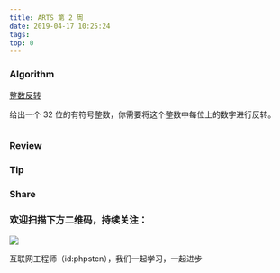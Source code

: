 ```yaml
---
title: ARTS 第 2 周
date: 2019-04-17 10:25:24
tags:
top: 0
---
```


### Algorithm


[整数反转](https://leetcode-cn.com/problems/reverse-integer/ "整数反转")



给出一个 32 位的有符号整数，你需要将这个整数中每位上的数字进行反转。


```

```

### Review

### Tip

### Share

### 欢迎扫描下方二维码，持续关注：

![](http://ww1.sinaimg.cn/large/a616b9a4gy1g4xzv954a4j20760763yo.jpg)

互联网工程师（id:phpstcn），我们一起学习，一起进步
